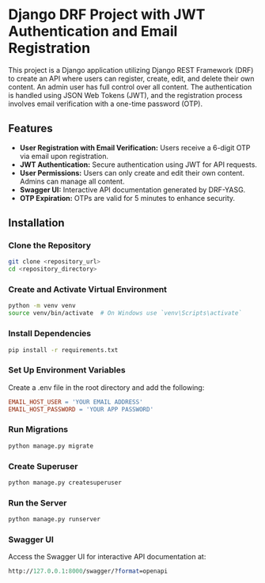 # Django DRF Project with JWT Authentication and Email Registration

This project is a Django application utilizing Django REST Framework (DRF) to create an API where users can register, create, edit, and delete their own content. An admin user has full control over all content. The authentication is handled using JSON Web Tokens (JWT), and the registration process involves email verification with a one-time password (OTP).

## Features

- **User Registration with Email Verification:** Users receive a 6-digit OTP via email upon registration.
- **JWT Authentication:** Secure authentication using JWT for API requests.
- **User Permissions:** Users can only create and edit their own content. Admins can manage all content.
- **Swagger UI:** Interactive API documentation generated by DRF-YASG.
- **OTP Expiration:** OTPs are valid for 5 minutes to enhance security.

## Installation

### Clone the Repository

```bash
git clone <repository_url>
cd <repository_directory>
```

### Create and Activate Virtual Environment

```bash
python -m venv venv
source venv/bin/activate  # On Windows use `venv\Scripts\activate`
```

### Install Dependencies

```bash
pip install -r requirements.txt
```

### Set Up Environment Variables

Create a .env file in the root directory and add the following:

```makefile
EMAIL_HOST_USER = 'YOUR EMAIL ADDRESS'
EMAIL_HOST_PASSWORD = 'YOUR APP PASSWORD'
```

### Run Migrations

```bash
python manage.py migrate
```

### Create Superuser

```bash
python manage.py createsuperuser
```

### Run the Server

```bash
python manage.py runserver
```

### Swagger UI

Access the Swagger UI for interactive API documentation at:

```perl
http://127.0.0.1:8000/swagger/?format=openapi
```
